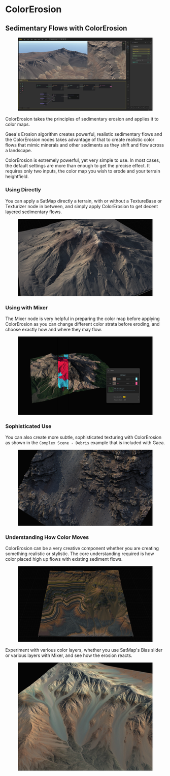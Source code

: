 # ColorErosion

## Sedimentary Flows with ColorErosion

<figure><img src="../../.gitbook/assets/gaea-ui2x.webp" alt=""><figcaption></figcaption></figure>

ColorErosion takes the principles of sedimentary erosion and applies it to color maps.

Gaea's Erosion algorithm creates powerful, realistic sedimentary flows and the ColorErosion nodes takes advantage of that to create realistic color flows that mimic minerals and other sediments as they shift and flow across a landscape.

ColorErosion is extremely powerful, yet very simple to use. In most cases, the default settings are more than enough to get the precise effect. It requires only two inputs, the color map you wish to erode and your terrain heightfield.

### Using Directly

You can apply a SatMap directly a terrain, with or without a TextureBase or Texturizer node in between, and simply apply ColorErosion to get decent layered sedimentary flows.

<figure><img src="../../.gitbook/assets/erosion_2.webp" alt=""><figcaption></figcaption></figure>

### Using with Mixer

The Mixer node is very helpful in preparing the color map before applying ColorErosion as you can change different color strata before eroding, and choose exactly how and where they may flow.

<figure><img src="../../.gitbook/assets/mixer2.webp" alt=""><figcaption></figcaption></figure>

### Sophisticated Use

You can also create more subtle, sophisticated texturing with ColorErosion as shown in the `Complex Scene - Debris` example that is included with Gaea.

<figure><img src="../../.gitbook/assets/debris.jpg" alt=""><figcaption></figcaption></figure>

### Understanding How Color Moves

ColorErosion can be a very creative component whether you are creating something realistic or stylistic. The core understanding required is how color placed high up flows with existing sediment flows.

<figure><img src="../../.gitbook/assets/colorErosion2.webp" alt=""><figcaption></figcaption></figure>

Experiment with various color layers, whether you use SatMap's Bias slider or various layers with Mixer, and see how the erosion reacts.

<figure><img src="../../.gitbook/assets/colorize2.webp" alt=""><figcaption></figcaption></figure>
